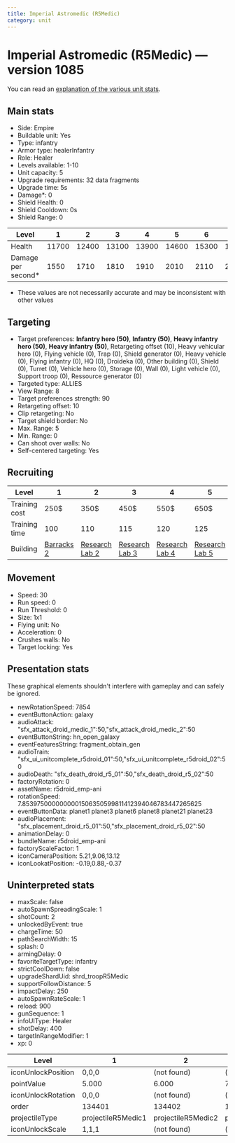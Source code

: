 ```yaml
---
title: Imperial Astromedic (R5Medic)
category: unit
---
```


# Imperial Astromedic (R5Medic) — version 1085

You can read an [explanation  of the various unit stats](unitexplained.md).

## Main stats

  * Side: Empire
  * Buildable unit: Yes
  * Type: infantry
  * Armor type: healerInfantry
  * Role: Healer
  * Levels available: 1-10
  * Unit capacity: 5
  * Upgrade requirements: 32 data fragments
  * Upgrade time: 5s
  * Damage*: 0
  * Shield Health: 0
  * Shield Cooldown: 0s
  * Shield Range: 0

|Level             |1    |2    |3    |4    |5    |6    |7    |8    |9    |10   |
|------------------|-----|-----|-----|-----|-----|-----|-----|-----|-----|-----|
|Health            |11700|12400|13100|13900|14600|15300|16000|16800|18100|19500|
|Damage per second*|1550 |1710 |1810 |1910 |2010 |2110 |2210 |2310 |2490 |2690 |

* These values are not necessarily accurate and may be inconsistent with other values

## Targeting

  * Target preferences: **Infantry hero (50)**, **Infantry (50)**, **Heavy infantry hero (50)**, **Heavy infantry (50)**, Retargeting offset (10), Heavy vehicular hero (0), Flying vehicle (0), Trap (0), Shield generator (0), Heavy vehicle (0), Flying infantry (0), HQ (0), Droideka (0), Other building (0), Shield (0), Turret (0), Vehicle hero (0), Storage (0), Wall (0), Light vehicle (0), Support troop (0), Ressource generator (0)
  * Targeted type: ALLIES
  * View Range: 8
  * Target preferences strength: 90
  * Retargeting offset: 10
  * Clip retargeting: No
  * Target shield border: No
  * Max. Range: 5
  * Min. Range: 0
  * Can shoot over walls: No
  * Self-centered targeting: Yes

## Recruiting

|Level        |1                                |2                                      |3                                      |4                                      |5                                      |6                                      |7                                      |8                                      |9                                      |10                                      |
|-------------|---------------------------------|---------------------------------------|---------------------------------------|---------------------------------------|---------------------------------------|---------------------------------------|---------------------------------------|---------------------------------------|---------------------------------------|----------------------------------------|
|Training cost|250$                             |350$                                   |450$                                   |550$                                   |650$                                   |750$                                   |850$                                   |1000$                                  |1050$                                  |1150$                                   |
|Training time|100                              |110                                    |115                                    |120                                    |125                                    |130                                    |135                                    |140                                    |145                                    |150                                     |
|Building     |[Barracks 2](empireBarracks.html)|[Research Lab 2](empireOffenseLab.html)|[Research Lab 3](empireOffenseLab.html)|[Research Lab 4](empireOffenseLab.html)|[Research Lab 5](empireOffenseLab.html)|[Research Lab 6](empireOffenseLab.html)|[Research Lab 7](empireOffenseLab.html)|[Research Lab 8](empireOffenseLab.html)|[Research Lab 9](empireOffenseLab.html)|[Research Lab 10](empireOffenseLab.html)|

## Movement

  * Speed: 30
  * Run speed: 0
  * Run Threshold: 0
  * Size: 1x1
  * Flying unit: No
  * Acceleration: 0
  * Crushes walls: No
  * Target locking: Yes

## Presentation stats

These graphical elements shouldn't interfere with gameplay and can safely be ignored.

  * newRotationSpeed: 7854
  * eventButtonAction: galaxy
  * audioAttack: "sfx_attack_droid_medic_1":50,"sfx_attack_droid_medic_2":50
  * eventButtonString: hn_open_galaxy
  * eventFeaturesString: fragment_obtain_gen
  * audioTrain: "sfx_ui_unitcomplete_r5droid_01":50,"sfx_ui_unitcomplete_r5droid_02":50
  * audioDeath: "sfx_death_droid_r5_01":50,"sfx_death_droid_r5_02":50
  * factoryRotation: 0
  * assetName: r5droid_emp-ani
  * rotationSpeed: 7.8539750000000001506350599811412394046783447265625
  * eventButtonData: planet1 planet3 planet6 planet8 planet21 planet23
  * audioPlacement: "sfx_placement_droid_r5_01":50,"sfx_placement_droid_r5_02":50
  * animationDelay: 0
  * bundleName: r5droid_emp-ani
  * factoryScaleFactor: 1
  * iconCameraPosition: 5.21,9.06,13.12
  * iconLookatPosition: -0.19,0.88,-0.37

## Uninterpreted stats

  * maxScale: false
  * autoSpawnSpreadingScale: 1
  * shotCount: 2
  * unlockedByEvent: true
  * chargeTime: 50
  * pathSearchWidth: 15
  * splash: 0
  * armingDelay: 0
  * favoriteTargetType: infantry
  * strictCoolDown: false
  * upgradeShardUid: shrd_troopR5Medic
  * supportFollowDistance: 5
  * impactDelay: 250
  * autoSpawnRateScale: 1
  * reload: 900
  * gunSequence: 1
  * infoUIType: Healer
  * shotDelay: 400
  * targetInRangeModifier: 1
  * xp: 0

|Level             |1                 |2                 |3                 |4                 |5                 |6                 |7                 |8                 |9                 |10                 |
|------------------|------------------|------------------|------------------|------------------|------------------|------------------|------------------|------------------|------------------|-------------------|
|iconUnlockPosition|0,0,0             |(not found)       |(not found)       |(not found)       |(not found)       |(not found)       |(not found)       |(not found)       |(not found)       |(not found)        |
|pointValue        |5.000             |6.000             |7.000             |8.000             |9.000             |10.000            |11.000            |12.000            |13.000            |15.000             |
|iconUnlockRotation|0,0,0             |(not found)       |(not found)       |(not found)       |(not found)       |(not found)       |(not found)       |(not found)       |(not found)       |(not found)        |
|order             |134401            |134402            |134403            |134404            |134405            |134406            |134407            |134408            |134409            |134410             |
|projectileType    |projectileR5Medic1|projectileR5Medic2|projectileR5Medic3|projectileR5Medic4|projectileR5Medic5|projectileR5Medic6|projectileR5Medic7|projectileR5Medic8|projectileR5Medic9|projectileR5Medic10|
|iconUnlockScale   |1,1,1             |(not found)       |(not found)       |(not found)       |(not found)       |(not found)       |(not found)       |(not found)       |(not found)       |(not found)        |

